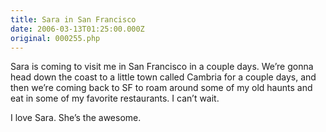```yaml
---
title: Sara in San Francisco
date: 2006-03-13T01:25:00.000Z
original: 000255.php
---
```


Sara is coming to visit me in San Francisco in a couple days. We’re gonna head down the coast to a little town called Cambria for a couple days, and then we’re coming back to SF to roam around some of my old haunts and eat in some of my favorite restaurants. I can’t wait.

I love Sara. She’s the awesome.

<!-- <div class="commentdivider"></div><span class="commentheader">1 Comment</span>

<div class="commentdivider">
<span class="commentauthorbox">Posted by <a href="mailto&#58;megan&#64;charterinternet&#46;com">megan</a></span>
<span class="commentdatebox">Monday, March 13, 2006</span>
<span class="commenttimebox"> 1:21 AM</span>
</div>
<div class="commentbody">hey pascal! (I tried your email address but it bounced back invalid.)  I was simply wasting time on itunes and somehow saw your name and music. it sounds great! i was suddenly remembering bringing pots and pans to state st, makin’ noise and screaming out mr. jenkins with you about bar time. criminy, was that really 10 years ago? if you see this i’d love to hear from you, or if you come through madison I am still stuck here!</div> -->
